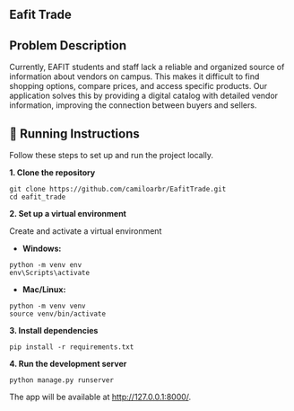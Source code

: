 ## Eafit Trade 
## Problem Description
Currently, EAFIT students and staff lack a reliable and organized source of information about vendors on campus. This makes it difficult to find shopping options, compare prices, and access specific products. Our application solves this by providing a digital catalog with detailed vendor information, improving the connection between buyers and sellers.


## 🚀 Running Instructions

Follow these steps to set up and run the project locally.

**1. Clone the repository**

```
git clone https://github.com/camiloarbr/EafitTrade.git
cd eafit_trade
```

**2. Set up a virtual environment**

Create and activate a virtual environment

- **Windows:**

```
python -m venv env
env\Scripts\activate
```

- **Mac/Linux:**

```
python -m venv venv
source venv/bin/activate
```

**3. Install dependencies**

```
pip install -r requirements.txt
```

**4. Run the development server**

```
python manage.py runserver

```

The app will be available at http://127.0.0.1:8000/.
